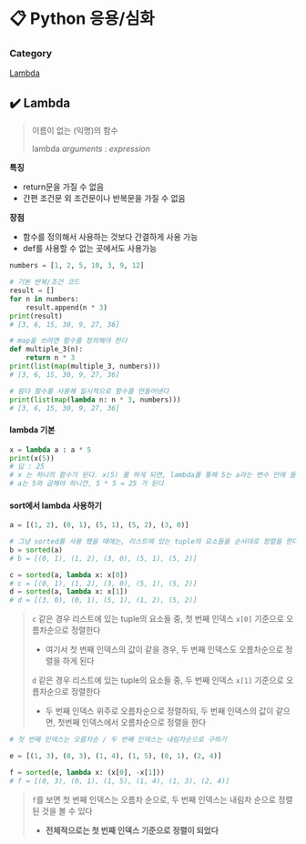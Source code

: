 # 📋 Python 응용/심화

### Category

[Lambda](#%EF%B8%8F-lambda)



## ✔️ Lambda

> 이름이 없는 (익명)의 함수
>
> lambda *arguments : expression*

**특징**

- return문을 가질 수 없음
- 간편 조건문 외 조건문이나 반복문을 가질 수 없음

**장점**

- 함수를 정의해서 사용하는 것보다 간결하게 사용 가능
- def를 사용할 수 없는 곳에서도 사용가능

```python
numbers = [1, 2, 5, 10, 3, 9, 12]

# 기본 반복/조건 코드
result = []
for n in numbers:
    result.append(n * 3)
print(result)
# [3, 6, 15, 30, 9, 27, 36]

# map을 쓰려면 함수를 정의해야 한다
def multiple_3(n):
    return n * 3
print(list(map(multiple_3, numbers)))
# [3, 6, 15, 30, 9, 27, 36]

# 람다 함수를 사용해 일시적으로 함수를 만들어낸다
print(list(map(lambda n: n * 3, numbers)))
# [3, 6, 15, 30, 9, 27, 36]
```

#### lambda 기본

```python
x = lambda a : a * 5
print(x(5))
# 답 : 25
# x 는 하나의 함수가 된다. x(5) 를 하게 되면, lambda를 통해 5는 a라는 변수 안에 들어가게 된다.
# a는 5와 곱해야 하니깐, 5 * 5 = 25 가 된다
```

#### sort에서 lambda 사용하기

```python
a = [(1, 2), (0, 1), (5, 1), (5, 2), (3, 0)]

# 그냥 sorted를 사용 했을 때에는, 리스트에 있는 tuple의 요소들을 순서대로 정렬을 한다
b = sorted(a)
# b = [(0, 1), (1, 2), (3, 0), (5, 1), (5, 2)]

c = sorted(a, lambda x: x[0])
# c = [(0, 1), (1, 2), (3, 0), (5, 1), (5, 2)]
d = sorted(a, lambda x: x[1])
# d = [(3, 0), (0, 1), (5, 1), (1, 2), (5, 2)]
```

> `c` 같은 경우 리스트에 있는 tuple의 요소들 중, 첫 번째 인덱스 `x[0]` 기준으로 오름차순으로 정렬한다
>
> - 여기서 첫 번째 인덱스의 값이 같을 경우, 두 번째 인덱스도 오름차순으로 정렬을 하게 된다
>
> `d` 같은 경우 리스트에 있는 tuple의 요소들 중, 두 번째 인덱스 `x[1]` 기준으로 오름차순으로 정렬한다
>
> - 두 번째 인덱스 위주로 오름차순으로 정렬하되, 두 번째 인덱스의 값이 같으면, 첫번째 인덱스에서 오름차순으로 정렬을 한다

```python
# 첫 번째 인덱스는 오름차순 / 두 번째 인덱스는 내림차순으로 구하기

e = [(1, 3), (0, 3), (1, 4), (1, 5), (0, 1), (2, 4)]

f = sorted(e, lambda x: (x[0], -x[1]))
# f = [(0, 3), (0, 1), (1, 5), (1, 4), (1, 3), (2, 4)]
```

> `f`를 보면 첫 번째 인덱스는 오름차 순으로, 두 번째 인덱스는 내림차 순으로 정렬된 것을 볼 수 있다
>
> - **전체적으로는 첫 번째 인덱스 기준으로 정렬이 되었다**
